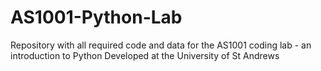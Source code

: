 # AS1001-Python-Lab

Repository with all required code and data for the AS1001 coding lab - an introduction to Python
Developed at the University of St Andrews 
